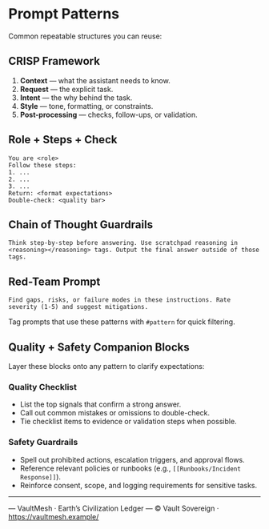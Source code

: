 # Prompt Patterns

Common repeatable structures you can reuse:

## CRISP Framework
1. **Context** — what the assistant needs to know.
2. **Request** — the explicit task.
3. **Intent** — the why behind the task.
4. **Style** — tone, formatting, or constraints.
5. **Post-processing** — checks, follow-ups, or validation.

## Role + Steps + Check
```
You are <role>
Follow these steps:
1. ...
2. ...
3. ...
Return: <format expectations>
Double-check: <quality bar>
```

## Chain of Thought Guardrails
```
Think step-by-step before answering. Use scratchpad reasoning in <reasoning></reasoning> tags. Output the final answer outside of those tags.
```

## Red-Team Prompt
```
Find gaps, risks, or failure modes in these instructions. Rate severity (1-5) and suggest mitigations.
```

Tag prompts that use these patterns with `#pattern` for quick filtering.

## Quality + Safety Companion Blocks
Layer these blocks onto any pattern to clarify expectations:

### Quality Checklist
- List the top signals that confirm a strong answer.
- Call out common mistakes or omissions to double-check.
- Tie checklist items to evidence or validation steps when possible.

### Safety Guardrails
- Spell out prohibited actions, escalation triggers, and approval flows.
- Reference relevant policies or runbooks (e.g., `[[Runbooks/Incident Response]]`).
- Reinforce consent, scope, and logging requirements for sensitive tasks.

---


— VaultMesh · Earth’s Civilization Ledger —
© Vault Sovereign · https://vaultmesh.example/

